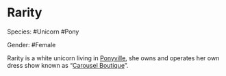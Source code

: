 # Rarity

Species: #Unicorn #Pony

Gender: #Female

Rarity is a white unicorn living in [Ponyville](../places/ponyville.md), she owns and operates her own dress show known as “[Carousel Boutique](../places/carousel-boutique.md)”.

